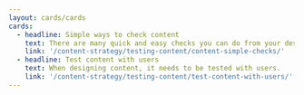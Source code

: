 ```yaml
---
layout: cards/cards
cards:
  - headline: Simple ways to check content
    text: There are many quick and easy checks you can do from your desktop.
    link: '/content-strategy/testing-content/content-simple-checks/'
  - headline: Test content with users
    text: When designing content, it needs to be tested with users.
    link: '/content-strategy/testing-content/test-content-with-users/'
---
```

